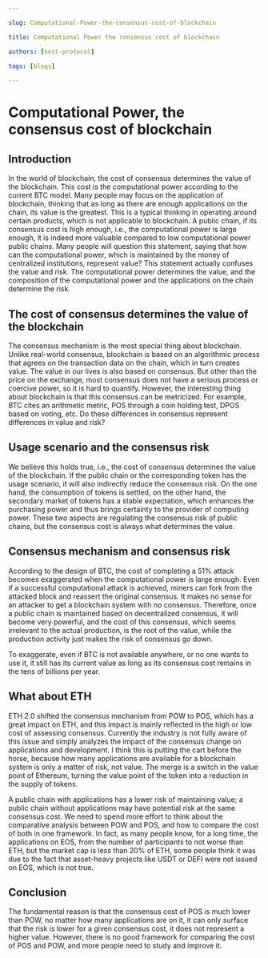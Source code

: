```yaml
---

slug: Computational-Power-the-consensus-cost-of-blockchain

title: Computational Power the consensus cost of blockchain

authors: [nest-protocol]

tags: [blogs]

---
```





# Computational Power, the consensus cost of blockchain




## Introduction

In the world of blockchain, the cost of consensus determines the value of the blockchain. This cost is the computational power according to the current BTC model. Many people may focus on the application of blockchain, thinking that as long as there are enough applications on the chain, its value is the greatest. This is a typical thinking in operating around certain products, which is not applicable to blockchain. A public chain, if its consensus cost is high enough, i.e., the computational power is large enough, it is indeed more valuable compared to low computational power public chains. Many people will question this statement, saying that how can the computational power, which is maintained by the money of centralized institutions, represent value? This statement actually confuses the value and risk. The computational power determines the value, and the composition of the computational power and the applications on the chain determine the risk.




## The cost of consensus determines the value of the blockchain

The consensus mechanism is the most special thing about blockchain. Unlike real-world consensus, blockchain is based on an algorithmic process that agrees on the transaction data on the chain, which in turn creates value. The value in our lives is also based on consensus. But other than the price on the exchange, most consensus does not have a serious process or coercive power, so it is hard to quantify. However, the interesting thing about blockchain is that this consensus can be metricized. For example, BTC cites an arithmetic metric, POS through a coin holding test, DPOS based on voting, etc. Do these differences in consensus represent differences in value and risk?




## Usage scenario and the consensus risk

We believe this holds true, i.e., the cost of consensus determines the value of the blockchain. If the public chain or the corresponding token has the usage scenario, it will also indirectly reduce the consensus risk. On the one hand, the consumption of tokens is settled, on the other hand, the secondary market of tokens has a stable expectation, which enhances the purchasing power and thus brings certainty to the provider of computing power. These two aspects are regulating the consensus risk of public chains, but the consensus cost is always what determines the value.




## Consensus mechanism and consensus risk

According to the design of BTC, the cost of completing a 51% attack becomes exaggerated when the computational power is large enough. Even if a successful computational attack is achieved, miners can fork from the attacked block and reassert the original consensus. It makes no sense for an attacker to get a blockchain system with no consensus. Therefore, once a public chain is maintained based on decentralized consensus, it will become very powerful, and the cost of this consensus, which seems irrelevant to the actual production, is the root of the value, while the production activity just makes the risk of consensus go down.




To exaggerate, even if BTC is not available anywhere, or no one wants to use it, it still has its current value as long as its consensus cost remains in the tens of billions per year.




## What about ETH

ETH 2.0 shifted the consensus mechanism from POW to POS, which has a great impact on ETH, and this impact is mainly reflected in the high or low cost of assessing consensus. Currently the industry is not fully aware of this issue and simply analyzes the impact of the consensus change on applications and development. I think this is putting the cart before the horse, because how many applications are available for a blockchain system is only a matter of risk, not value. The merge is a switch in the value point of Ethereum, turning the value point of the token into a reduction in the supply of tokens.




A public chain with applications has a lower risk of maintaining value; a public chain without applications may have potential risk at the same consensus cost. We need to spend more effort to think about the comparative analysis between POW and POS, and how to compare the cost of both in one framework. In fact, as many people know, for a long time, the applications on EOS, from the number of participants to not worse than ETH, but the market cap is less than 20% of ETH, some people think it was due to the fact that asset-heavy projects like USDT or DEFI were not issued on EOS, which is not true.




## Conclusion

The fundamental reason is that the consensus cost of POS is much lower than POW, no matter how many applications are on it, it can only surface that the risk is lower for a given consensus cost, it does not represent a higher value. However, there is no good framework for comparing the cost of POS and POW, and more people need to study and improve it.